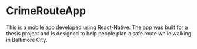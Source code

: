 # CrimeRouteApp
This is a mobile app developed using React-Native. The app was built for a thesis project and is designed to help people plan a safe route while walking in Baltimore City.
